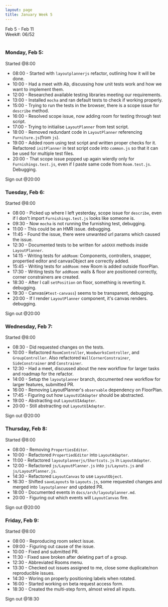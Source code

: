 ```yaml
---
layout: page
title: January Week 5
---
```


Feb 5 - Feb 11<br>
Week#: 06/52<br><br>

### Monday, Feb 5:

Started @8:00

- 08:00 - Started with `layoutplannerjs` refactor, outlining how it will be done.
- 10:00 - Had a meet with Ab, discussing how unit tests work and how we want to implement them.
- 12:00 - Researched available testing libraries meeting our requirements.
- 13:00 - Installed `mocha` and ran default tests to check if working properly.
- 15:00 - Trying to run the tests in the browser, there is a scope issue for `describe` method.
- 16:00 - Resolved scope issue, now adding room for testing through test script.
- 17:00 - Trying to initialise `LayoutPlanner` from test script.
- 18:00 - Removed redundant code in `LayoutPlanner` referencing `Furniture.js`(from `js`).
- 19:00 - Added room using test script and written proper checks for it. Refactored `initPlanner` in test script code into `common.js` so that it can be used for multiple test files.
- 20:00 - That scope issue popped up again wierdly only for `Furnishings.test.js`, even if I paste same code from `Room.test.js`. Debugging.

Sign out @20:00

### Tuesday, Feb 6:

Started @8:00

- 08:00 - Picked up where I left yesterday, scope issue for `describe`, even if I don't import `Furnishings.test.js` looks like someone is.
- 09:30 - Now `mocha` is not running the furnishing test, debugging.
- 11:00 - This could be an HMR issue. debugging.
- 11:45 - Found the issue, there were unwanted url params which caused the issue.
- 12:30 - Documented tests to be written for `addXXX` methods inside `LayoutPlanner`.
- 14:15 - Writing tests for `addRoom`: Components, controllers, snapper, propertied editor and canvasObject are correctly added.
- 15:45 - Writing tests for `addRoom`: new Room is added outside floorPlan.
- 17:30 - Writing tests for `addRoom`: walls & floor are positioned correctly, corner constrainers are created.
- 18:30 - After I call `setPosition` on floor, something is reverting it. debugging.
- 19:30 - Canvas(`#test-canvass`) seems to be transparent, debugging.
- 20:00 - If I render `LayoutPlanner` component, it's canvas renders. debugging.

Sign out @20:00

### Wednesday, Feb 7:

Started @8:00

- 08:30 - Did requested changes on the tests.
- 10:00 - Refactored `RoomController`, `WoodworksController`, and `GroupController`. Also refactored `WallCornerConstrainer`, `SideConstrainer` and `Constrainer`.
- 12:30 - Had a meet, discussed about the new workflow for larger tasks and roadmap for the refactor.
- 14:00 - Setup the `layoutplanner` branch, documented new workflow for larger features, submitted PR.
- 16:00 - Removing LayoutPlanner's `observable` dependency on FloorPlan.
- 17:45 - Figuring out how `LayoutUIAdapter` should be abstracted.
- 19:00 - Abstracting out `LayoutUIAdapter`.
- 20:00 - Still abstracting out `LayoutUIAdapter`.

Sign out @20:00

### Thursday, Feb 8:

Started @8:00

- 08:00 - Removing `PropertiesEditor`.
- 10:00 - Refactored `PropertiedEditor` into `LayoutAdapter`.
- 11:00 - Refactored `layoutplannerjs/Shortcuts.js` in `LayoutAdapter`.
- 12:00 - Refactored `js/LayoutPlanner.js` into `js/Layouts.js` and `js/LayoutPlanner.js`.
- 14:30 - Refactored `LayoutCanvas` to use `LayoutObject`.
- 16:30 - Shifted `saveLayouts` to `Layouts.js`, some requested changes and merged into `layoutplanner` and updated PR.
- 18:00 - Documented events in `docs/arch/layoutplanner.md`.
- 20:00 - Figuring out which events will `LayoutCanvas` fire.

Sign out @20:00

### Friday, Feb 9:

Started @8:00

- 08:00 - Reproducing room select issue.
- 09:00 - Figuring out cause of the issue.
- 10:00 - Fixed and submitted PR.
- 11:30 - Fixed save broken after deleting part of a group.
- 12:30 - Abbreviated Rooms menu.
- 13:30 - Checked out issues assigned to me, close some duplicate/non reproducible issues.
- 14:30 - Woring on properly positioning labels when rotated.
- 16:00 - Started working on beta request access form.
- 18:30 - Created the multi-step form, almost wired all inputs.

Sign out @18:30